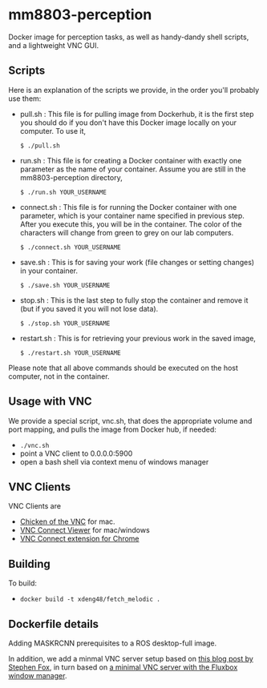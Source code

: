 # mm8803-perception
Docker image for perception tasks, as well as handy-dandy shell scripts, and a lightweight VNC GUI.

## Scripts
Here is an explanation of the scripts we provide, in the order you'll probably use them:

- pull.sh : This file is for pulling image from Dockerhub, it is the first step you should do if you don't have this Docker image locally on your computer. To use it,

    `$ ./pull.sh`

- run.sh : This file is for creating a Docker container with exactly one parameter as the name of your container. Assume you are still in the mm8803-perception directory,

    `$ ./run.sh YOUR_USERNAME`

- connect.sh : This file is for running the Docker container with one parameter, which is your container name specified in previous step. After you execute this, you will be in the container. The color of the characters will change from green to grey on our lab computers.

    `$ ./connect.sh YOUR_USERNAME`

- save.sh : This is for saving your work (file changes or setting changes) in your container.

    `$ ./save.sh YOUR_USERNAME`

- stop.sh : This is the last step to fully stop the container and remove it (but if you saved it you will not lose data).

    `$ ./stop.sh YOUR_USERNAME`

- restart.sh : This is for retrieving your previous work in the saved image,

    `$ ./restart.sh YOUR_USERNAME`

Please note that all above commands should be executed on the host computer, not in the container.

## Usage with VNC

We provide a special script, vnc.sh, that does the appropriate volume and port mapping, and pulls the image from Docker hub, if needed:

- `./vnc.sh` 
- point a VNC client to 0.0.0.0:5900
- open a bash shell via context menu of windows manager

## VNC Clients

VNC Clients are 
- [Chicken of the VNC](https://sourceforge.net/projects/cotvnc/) for mac.
- [VNC Connect Viewer](https://www.realvnc.com/en/connect/download/viewer/) for mac/windows
- [VNC Connect extension for Chrome](https://chrome.google.com/webstore/detail/vnc%C2%AE-viewer-for-google-ch/iabmpiboiopbgfabjmgeedhcmjenhbla)

## Building

To build:

- `docker build -t xdeng48/fetch_melodic .`

## Dockerfile details

Adding MASKRCNN prerequisites to a ROS desktop-full image.

In addition, we add a minmal VNC server setup based on [this blog post by Stephen Fox](https://medium.com/dot-debug/running-chrome-in-a-docker-container-a55e7f4da4a8), in turn based on [a minimal VNC server with the Fluxbox window manager](https://www.richud.com/wiki/Ubuntu_Fluxbox_GUI_with_x11vnc_and_Xvfb).

